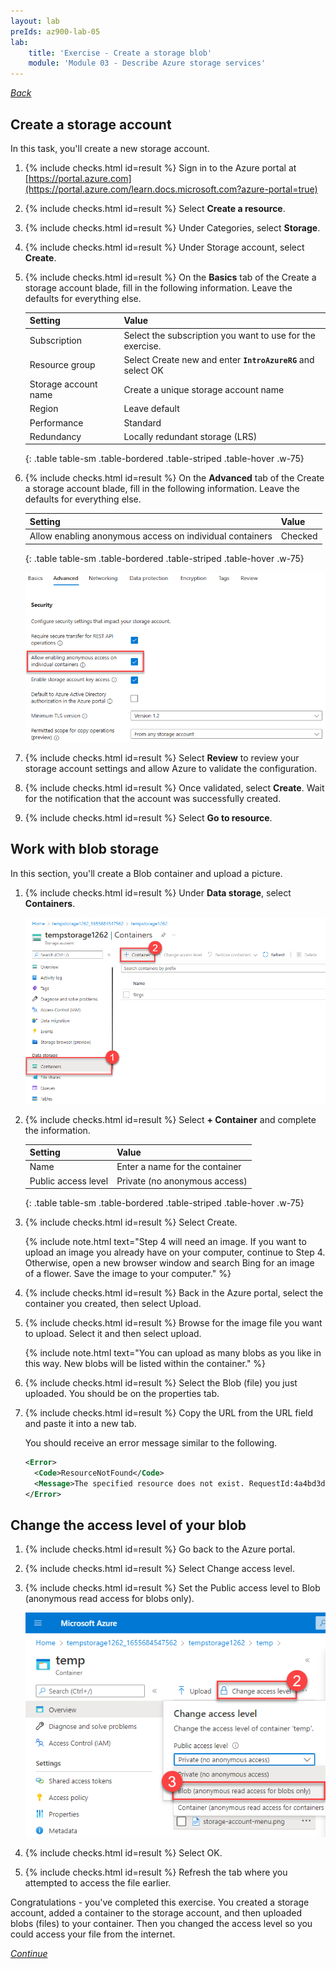 ```yaml
---
layout: lab
preIds: az900-lab-05
lab:
    title: 'Exercise - Create a storage blob'
    module: 'Module 03 - Describe Azure storage services'
---
```

[_Back_]

## Create a storage account

In this task, you'll create a new storage account.

<!-- {% assign counter = 1 %} {% assign result = page.preIds | append: "-" | append: counter %} -->
1.  <span class="form-check">{% include checks.html id=result %} Sign in to the Azure portal at [https://portal.azure.com](https://portal.azure.com/learn.docs.microsoft.com?azure-portal=true)</span>
    <!-- {% assign counter = counter | plus: 1 %}{% assign result = page.preIds | append: "-" | append: counter %} -->
2.  <span class="form-check">{% include checks.html id=result %} Select **Create a resource**.</span>
    <!-- {% assign counter = counter | plus: 1 %}{% assign result = page.preIds | append: "-" | append: counter %} -->
3.  <span class="form-check">{% include checks.html id=result %} Under Categories, select **Storage**.</span>
    <!-- {% assign counter = counter | plus: 1 %}{% assign result = page.preIds | append: "-" | append: counter %} -->
4.  <span class="form-check">{% include checks.html id=result %} Under Storage account, select **Create**.</span>
    <!-- {% assign counter = counter | plus: 1 %}{% assign result = page.preIds | append: "-" | append: counter %} -->
5.  <span class="form-check">{% include checks.html id=result %} On the **Basics** tab of the Create a storage account blade, fill in the following information. Leave the defaults for everything else.</span>
    
    | **Setting**          | **Value**                                                      |
    | -------------------- | -------------------------------------------------------------- |
    | Subscription         | Select the subscription you want to use for the exercise.      |
    | Resource group       | Select Create new and enter **`IntroAzureRG`** and select OK   |
    | Storage account name | Create a unique storage account name                           |
    | Region               | Leave default                                                  |
    | Performance          | Standard                                                       |
    | Redundancy           | Locally redundant storage (LRS)                                |
    {: .table table-sm .table-bordered .table-striped .table-hover .w-75}

    <!-- {% assign counter = counter | plus: 1 %}{% assign result = page.preIds | append: "-" | append: counter %} -->
6.  <span class="form-check">{% include checks.html id=result %} On the **Advanced** tab of the Create a storage account blade, fill in the following information. Leave the defaults for everything else.</span>
    
    | **Setting**                                              | **Value** |
    | -------------------------------------------------------- | --------- |
    | Allow enabling anonymous access on individual containers | Checked   |
    {: .table table-sm .table-bordered .table-striped .table-hover .w-75}
    
    ![Screenshot showing how to enable anonymous-access containers on a storage account.](./Media/storage-account-anonymous-containers-5e5f584a.png)
    
    <!-- {% assign counter = counter | plus: 1 %}{% assign result = page.preIds | append: "-" | append: counter %} -->
7.  <span class="form-check">{% include checks.html id=result %} Select **Review** to review your storage account settings and allow Azure to validate the configuration.</span>
    <!-- {% assign counter = counter | plus: 1 %}{% assign result = page.preIds | append: "-" | append: counter %} -->
8.  <span class="form-check">{% include checks.html id=result %} Once validated, select **Create**. Wait for the notification that the account was successfully created.</span>
    <!-- {% assign counter = counter | plus: 1 %}{% assign result = page.preIds | append: "-" | append: counter %} -->
9.  <span class="form-check">{% include checks.html id=result %} Select **Go to resource**.</span>

## Work with blob storage

In this section, you'll create a Blob container and upload a picture.

<!-- {% assign counter = counter | plus: 1 %}{% assign result = page.preIds | append: "-" | append: counter %} -->
1.  <span class="form-check">{% include checks.html id=result %} Under **Data storage**, select **Containers**.</span>
    
    ![Screenshot of the Container add section of a storage account.](./Media/storage-account-menu-9472480e.png)
    
    <!-- {% assign counter = counter | plus: 1 %}{% assign result = page.preIds | append: "-" | append: counter %} -->
2.  <span class="form-check">{% include checks.html id=result %} Select **+ Container** and complete the information.</span>
    
    | **Setting**         | **Value**                      |
    | ------------------- | ------------------------------ |
    | Name                | Enter a name for the container |
    | Public access level | Private (no anonymous access)  |
    {: .table table-sm .table-bordered .table-striped .table-hover .w-75}

    <!-- {% assign counter = counter | plus: 1 %}{% assign result = page.preIds | append: "-" | append: counter %} -->
3.  <span class="form-check">{% include checks.html id=result %} Select Create.</span>

    {% include note.html text="Step 4 will need an image. If you want to upload an image you already have on your computer, continue to Step 4. Otherwise, open a new browser window and search Bing for an image of a flower. Save the image to your computer." %}

    <!-- {% assign counter = counter | plus: 1 %}{% assign result = page.preIds | append: "-" | append: counter %} -->
4.  <span class="form-check">{% include checks.html id=result %} Back in the Azure portal, select the container you created, then select Upload.</span>
    <!-- {% assign counter = counter | plus: 1 %}{% assign result = page.preIds | append: "-" | append: counter %} -->
5.  <span class="form-check">{% include checks.html id=result %} Browse for the image file you want to upload. Select it and then select upload.</span>

    {% include note.html text="You can upload as many blobs as you like in this way. New blobs will be listed within the container." %}

    <!-- {% assign counter = counter | plus: 1 %}{% assign result = page.preIds | append: "-" | append: counter %} -->
6.  <span class="form-check">{% include checks.html id=result %} Select the Blob (file) you just uploaded. You should be on the properties tab.</span>
    <!-- {% assign counter = counter | plus: 1 %}{% assign result = page.preIds | append: "-" | append: counter %} -->
7.  <span class="form-check">{% include checks.html id=result %} Copy the URL from the URL field and paste it into a new tab.</span>
    
    You should receive an error message similar to the following.
    
    ```xml
    <Error>
      <Code>ResourceNotFound</Code>
      <Message>The specified resource does not exist. RequestId:4a4bd3d9-101e-005a-1a3e-84bd42000000</Message>
    </Error>
    
    ```

## Change the access level of your blob

<!-- {% assign counter = counter | plus: 1 %}{% assign result = page.preIds | append: "-" | append: counter %} -->
1.  <span class="form-check">{% include checks.html id=result %} Go back to the Azure portal.</span>
    <!-- {% assign counter = counter | plus: 1 %}{% assign result = page.preIds | append: "-" | append: counter %} -->
2.  <span class="form-check">{% include checks.html id=result %} Select Change access level.</span>
    <!-- {% assign counter = counter | plus: 1 %}{% assign result = page.preIds | append: "-" | append: counter %} -->
3.  <span class="form-check">{% include checks.html id=result %} Set the Public access level to Blob (anonymous read access for blobs only).</span>
    
    ![Screenshot with Change access level highlighted.](./Media/blob-access-level-213a74e6.png)
    
    <!-- {% assign counter = counter | plus: 1 %}{% assign result = page.preIds | append: "-" | append: counter %} -->
4.  <span class="form-check">{% include checks.html id=result %} Select OK.</span>
    <!-- {% assign counter = counter | plus: 1 %}{% assign result = page.preIds | append: "-" | append: counter %} -->
5.  <span class="form-check">{% include checks.html id=result %} Refresh the tab where you attempted to access the file earlier.</span>

Congratulations - you've completed this exercise. You created a storage account, added a container to the storage account, and then uploaded blobs (files) to your container. Then you changed the access level so you could access your file from the internet.

[_Continue_]

[_Back_]: ../../describe-azure-architecture-and-services
[_Continue_]: ../../describe-azure-architecture-and-services
